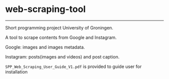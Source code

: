 # web-scraping-tool
---
Short programming project University of Groningen.

A tool to scrape contents from Google and Instagram.

Google: images and images metadata.

Instagram: posts(images and videos) and post caption.

`SPP_Web_Scraping_User_Guide_V1.pdf` is provided to guide user for installation
